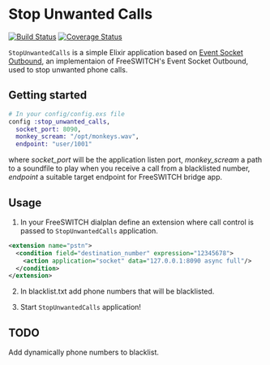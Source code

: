 # Stop Unwanted Calls
[![Build Status](https://travis-ci.org/davec82/stop-unwanted-calls.png?branch=master)](https://travis-ci.org/davec82/stop-unwanted-calls)
[![Coverage Status](https://coveralls.io/repos/github/davec82/stop-unwanted-calls/badge.svg?branch=master)](https://coveralls.io/github/davec82/stop-unwanted-calls?branch=master)

`StopUnwantedCalls` is a simple Elixir application based on [Event Socket Outbound](https://hex.pm/packages/event_socket_outbound), an implementaion of FreeSWITCH's Event Socket Outbound, used to stop unwanted phone calls.

## Getting started

```elixir
# In your config/config.exs file
config :stop_unwanted_calls,
  socket_port: 8090,
  monkey_scream: "/opt/monkeys.wav",
  endpoint: "user/1001"
```
where *socket_port* will be the application listen port, *monkey_scream* a path to a soundfile to play when you receive a call from a blacklisted number, *endpoint* a suitable target endpoint for FreeSWITCH bridge app.

## Usage

1. In your FreeSWITCH dialplan define an extension where call control is passed to `StopUnwantedCalls` application.
```xml
<extension name="pstn">
  <condition field="destination_number" expression="12345678">
    <action application="socket" data="127.0.0.1:8090 async full"/>
  </condition>
</extension>
```

2. In blacklist.txt add phone numbers that will be blacklisted.

3. Start `StopUnwantedCalls` application!

## TODO

Add dynamically phone numbers to blacklist.